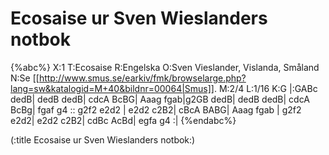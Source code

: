 # Ecosaise ur Sven Wieslanders notbok

{%abc%}
X:1
T:Ecosaise
R:Engelska
O:Sven Vieslander, Vislanda, Småland
N:Se [[http://www.smus.se/earkiv/fmk/browselarge.php?lang=sw&katalogid=M+40&bildnr=00064|Smus]].
M:2/4
L:1/16
K:G
|:GABc dedB| dedB dedB| cdcA BcBG| Aaag fgab|g2GB dedB| dedB dedB| cdcA BcBg| fgaf g4 :: g2f2 e2d2 | e2d2 c2B2| cBcA BABG| Aaag fgab | g2f2 e2d2| e2d2 c2B2| cdBc AcBd| egfa g4 :| 
{%endabc%}

(:title Ecosaise ur Sven Wieslanders notbok:)

